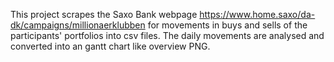This project scrapes the Saxo Bank webpage https://www.home.saxo/da-dk/campaigns/millionaerklubben for movements in buys and sells of the participants' portfolios into csv files.
The daily movements are analysed and converted into an gantt chart like overview PNG. 

